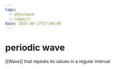 ```yaml
---
tags:
  - phys/wave
  - cegep/3
date: 2025-09-17T17:00:49
---
```


# periodic wave

[[Wave]] that repeats its values in a regular interval